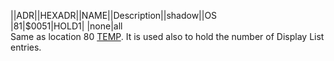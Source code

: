 ||ADR||HEXADR||NAME||Description||shadow||OS  
|81|$0051|HOLD1| |none|all  
Same as location 80 [TEMP](../TEMP/index.md). It is used also to hold the number of Display List entries.  
